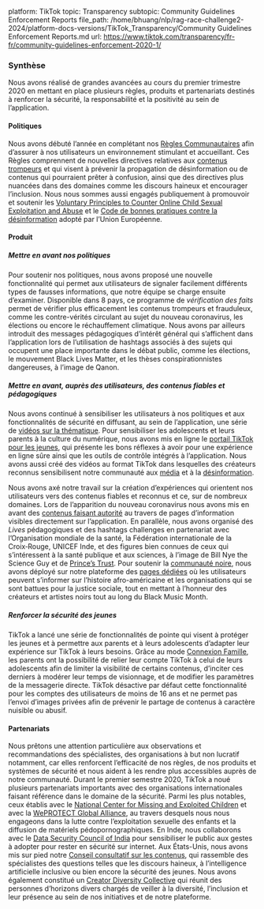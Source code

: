 platform: TikTok
topic: Transparency
subtopic: Community Guidelines Enforcement Reports
file_path: /home/bhuang/nlp/rag-race-challenge2-2024/platform-docs-versions/TikTok_Transparency/Community Guidelines Enforcement Reports.md
url: https://www.tiktok.com/transparency/fr-fr/community-guidelines-enforcement-2020-1/


### Synthèse

Nous avons réalisé de grandes avancées au cours du premier trimestre 2020 en mettant en place plusieurs règles, produits et partenariats destinés à renforcer la sécurité, la responsabilité et la positivité au sein de l’application.

#### Politiques

Nous avons débuté l’année en complétant nos [Règles Communautaires](https://newsroom.tiktok.com/en-us/adding-clarity-to-our-community-guidelines) afin d’assurer à nos utilisateurs un environnement stimulant et accueillant. Ces Règles comprennent de nouvelles directives relatives aux [contenus trompeurs](https://newsroom.tiktok.com/en-us/building-to-support-integrity) et qui visent à prévenir la propagation de désinformation ou de contenus qui pourraient prêter à confusion, ainsi que des directives plus nuancées dans des domaines comme les discours haineux et encourager l’inclusion. Nous nous sommes aussi engagés publiquement à promouvoir et soutenir les [Voluntary Principles to Counter Online Child Sexual Exploitation and Abuse](https://newsroom.tiktok.com/en-us/tiktok-supports-and-promotes-the-voluntary-principles-to-counter-online-child-exploitation) et le [Code de bonnes pratiques contre la désinformation](https://newsroom.tiktok.com/en-gb/supporting-our-community-through-covid-19?utm_source=POLITICO.EU&utm_campaign=d0c22ce942-EMAIL_CAMPAIGN_2020_07_17_05_00&utm_medium=email&utm_term=0_10959edeb5-d0c22ce942-190627564) adopté par l’Union Européenne.

#### Produit

##### Mettre en avant nos politiques

Pour soutenir nos politiques, nous avons proposé une nouvelle fonctionnalité qui permet aux utilisateurs de signaler facilement différents types de fausses informations, que notre équipe se charge ensuite d’examiner. Disponible dans 8 pays, ce programme de _vérification des faits_ permet de vérifier plus efficacement les contenus trompeurs et frauduleux, comme les contre-vérités circulant au sujet du nouveau coronavirus, les élections ou encore le réchauffement climatique. Nous avons par ailleurs introduit des messages pédagogiques d’intérêt général qui s’affichent dans l’application lors de l’utilisation de hashtags associés à des sujets qui occupent une place importante dans le débat public, comme les élections, le mouvement Black Lives Matter, et les thèses conspirationnistes dangereuses, à l’image de Qanon.

##### Mettre en avant, auprès des utilisateurs, des contenus fiables et pédagogiques

Nous avons continué à sensibiliser les utilisateurs à nos politiques et aux fonctionnalités de sécurité en diffusant, au sein de l’application, une série de [vidéos sur la thématique](https://newsroom.tiktok.com/en-us/youre-in-control-video-series-stars-tiktok-creators-to-educate-users-about-safety-features). Pour sensibiliser les adolescents et leurs parents à la culture du numérique, nous avons mis en ligne le [portail TikTok pour les jeunes](https://www.tiktok.com/safety/youth-portal?lang=fr), qui présente les bons réflexes à avoir pour une expérience en ligne sûre ainsi que les outils de contrôle intégrés à l’application. Nous avons aussi créé des vidéos au format TikTok dans lesquelles des créateurs reconnus sensibilisent notre communauté aux [média](https://newsroom.tiktok.com/en-us/tiktoks-be-informed-series-stars-tiktok-creators-to-educate-users-about-media-literacy) et à la [désinformation](https://newsroom.tiktok.com/en-in/tiktoks-matkarforward-initiative-urges-netizens-to-curb-the-spread-of-misinformation).

Nous avons axé notre travail sur la création d’expériences qui orientent nos utilisateurs vers des contenus fiables et reconnus et ce, sur de nombreux domaines. Lors de l’apparition du nouveau coronavirus nous avons mis en avant des [contenus faisant autorité](https://www.tiktok.com/safety/resources/covid-19) au travers de pages d’information visibles directement sur l’application. En parallèle, nous avons organisé des _Lives_ pédagogiques et des hashtags challenges en partenariat avec l’Organisation mondiale de la santé, la Fédération internationale de la Croix‑Rouge, UNICEF Inde, et des figures bien connues de ceux qui s’intéressent à la santé publique et aux sciences, à l’image de Bill Nye the Science Guy et de [Prince’s Trust](https://newsroom.tiktok.com/en-gb/welcoming-the-princes-trust-to-tiktok). Pour soutenir la [communauté noire](https://newsroom.tiktok.com/en-us/progress-report-how-were-supporting-black-communities-and-promoting-diversity-and-inclusion), nous avons déployé sur notre plateforme des [pages dédiées](https://newsroom.tiktok.com/en-us/recognizing-juneteenth) où les utilisateurs peuvent s’informer sur l’histoire afro-américaine et les organisations qui se sont battues pour la justice sociale, tout en mettant à l’honneur des créateurs et artistes noirs tout au long du Black Music Month.

##### Renforcer la sécurité des jeunes

TikTok a lancé une série de fonctionnalités de pointe qui visent à protéger les jeunes et à permettre aux parents et à leurs adolescents d’adapter leur expérience sur TikTok à leurs besoins. Grâce au mode [Connexion Famille](https://newsroom.tiktok.com/en-us/tiktok-introduces-family-pairing), les parents ont la possibilité de relier leur compte TikTok à celui de leurs adolescents afin de limiter la visibilité de certains contenus, d’inciter ces derniers à modérer leur temps de visionnage, et de modifier les paramètres de la messagerie directe. TikTok désactive par défaut cette fonctionnalité pour les comptes des utilisateurs de moins de 16 ans et ne permet pas l’envoi d’images privées afin de prévenir le partage de contenus à caractère nuisible ou abusif.

#### Partenariats

Nous prêtons une attention particulière aux observations et recommandations des spécialistes, des organisations à but non lucratif notamment, car elles renforcent l’efficacité de nos règles, de nos produits et systèmes de sécurité et nous aident à les rendre plus accessibles auprès de notre communauté. Durant le premier semestre 2020, TikTok a noué plusieurs partenariats importants avec des organisations internationales faisant référence dans le domaine de la sécurité. Parmi les plus notables, ceux établis avec le [National Center for Missing and Exploited Children](https://www.tiktok.com/safety/youth-portal/get-access-to-more-info?lang=en&region=US) et avec la [WePROTECT Global Alliance](https://newsroom.tiktok.com/en-us/tiktok-joins-weprotect-global-alliance), au travers desquels nous nous engageons dans la lutte contre l’exploitation sexuelle des enfants et la diffusion de matériels pédopornographiques. En Inde, nous collaborons avec le [Data Security Council of India](https://newsroom.tiktok.com/en-in/dsci-and-tiktok-launch) pour sensibiliser le public aux gestes à adopter pour rester en sécurité sur internet. Aux États-Unis, nous avons mis sur pied notre [Conseil consultatif sur les contenus](https://www.tiktok.com/transparency), qui rassemble des spécialistes des questions telles que les discours haineux, à l’intelligence artificielle inclusive ou bien encore la sécurité des jeunes. Nous avons également constitué un [Creator Diversity Collective](https://newsroom.tiktok.com/en-us/progress-report-how-were-supporting-black-communities-and-promoting-diversity-and-inclusion) qui réunit des personnes d’horizons divers chargés de veiller à la diversité, l’inclusion et leur présence au sein de nos initiatives et de notre plateforme.